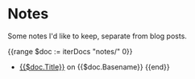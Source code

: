 # Notes

Some notes I'd like to keep, separate from blog posts.

<!-- deno-fmt-ignore-start -->

{{range $doc := iterDocs "notes/" 0}}
- [{{$doc.Title}}]({{$doc.Path}}) on {{$doc.Basename}}
{{end}}

<!-- deno-fmt-ignore-end -->
